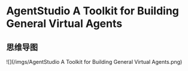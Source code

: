 # AgentStudio A Toolkit for Building General Virtual Agents

## 思维导图
![](/imgs/AgentStudio A Toolkit for Building General Virtual Agents.png)
